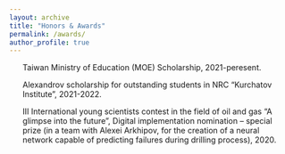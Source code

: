 ```yaml
---
layout: archive
title: "Honors & Awards"
permalink: /awards/
author_profile: true
---
```


<ul>
  <i class="fas fa-medal" style="color:#FFD700;font-size:20px"></i> Taiwan Ministry of Education (MOE) Scholarship, 2021-peresent.
</ul>

<ul>
  <i class="fas fa-medal" style="color:#FFD700;font-size:20px"></i>  Alexandrov scholarship for outstanding students in NRC “Kurchatov Institute”, 2021-2022.
</ul>

<ul>
  <i class="fas fa-medal" style="color:#FFD700;font-size:20px"></i>  III International young scientists contest in the field of oil and gas “A glimpse into the future”, Digital implementation nomination – special prize (in a team with Alexei Arkhipov, for the creation of a neural network capable of predicting failures during drilling process), 2020.
</ul>

